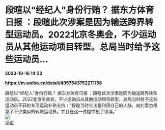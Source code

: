 # 段暄以“经纪人”身份行贿？ 据东方体育日报 ：段暄此次涉案是因为输送跨界转型运动员。2022北京冬奥会，不少运动员从其他运动项目转型。总局当时给予这些运动员...

**2023-10-16 14:22**

**https://m.weibo.cn/detail/4957543752271158**

段暄以“经纪人”身份行贿？ 据东方体育日报 ：段暄此次涉案是因为输送跨界转型运动员。2022北京冬奥会，不少运动员从其他运动项目转型。总局当时给予这些运动员不菲的专项运动补贴支持：“段暄当时应该是利用自己的人脉，向刘爱杰推荐了不少类似的转项运动员，并且在这一过程中犯了错误。”  
![](https://img3.chouti.com/CHOUTI_231016_C9C93D9851C243E1BFA2B27991A132D5.jpg)  
[评论](https://m.chouti.com/link/40307925)